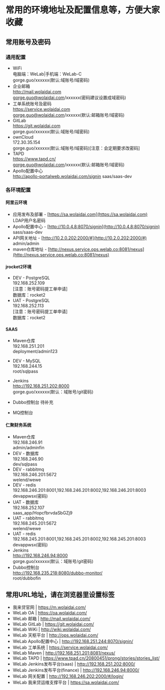 # 常用的环境地址及配置信息等，方便大家收藏

## 常用账号及密码
### 通用配置
* WiFi  
    电脑端：WeLab|手机端：WeLab-C  
    gorge.guo/xxxxxx(默认:域账号/域密码)
* 企业邮箱  
    http://mail.wolaidai.com  
    gorge.guo@wolaidai.com/xxxxxx(密码建议设置成域密码)
* 工单系统账号及密码  
    https://service.wolaidai.com  
    gorge.guo@wolaidai.com/xxxxxx(默认:邮箱账号/域密码)
* GitLab  
    https://git.wolaidai.com  
    gorge.guo/xxxxxx(默认:域账号/域密码)
* ownCloud  
    172.30.35.154  
    gorge.guo/xxxxxx(默认:域账号/域密码)[注意：会定期要求改密码]
* TAPD  
    https://www.tapd.cn/    
    gorge.guo@wolaidai.com/xxxxxx(默认:邮箱账号/域密码)
* Apollo配置中心  
    http://apollo-portalweb.wolaidai.com/signin 
    saas/saas-dev

### 各环境配置
#### 阿里云环境
* 应用发布及部署 - [https://sa.wolaidai.com](https://sa.wolaidai.com)  
    LDAP用户名密码
* Apollo配置中心 - [http://10.0.4.8:8070/signin](http://10.0.4.8:8070/signin)  
    sass/saas-dev 
* API网关地址 - [http://10.2.0.202:2000/#](http://10.2.0.202:2000/#)  
    admin/admin
* maven仓库地址 - [http://nexus.service.ops.welab.co:8081/nexus](http://nexus.service.ops.welab.co:8081/nexus)  
    
#### jrocket2环境
* DEV - PostgreSQL  
    192.168.252.109  
    [注意：账号密码提工单申请]  
    数据库：rocket2
* UAT - PostgreSQL  
    192.168.252.113  
    [注意：账号密码提工单申请]  
    数据库：rocket2
    
#### SAAS
* Maven仓库  
    192.168.251.201  
    deployment/admin123
* DEV - MySQL  
    192.168.244.15  
    root/sqlpass
* Jenkins  
    http://192.168.251.202:8000  
    gorge.guo/xxxxxx(默认：域账号/git密码)
    
* Dubbo控制台
    待补充
    
* MQ控制台

#### 仁聚财务系统
* Maven仓库  
    192.168.246.91  
    admin/adminfin
* DEV - 数据库  
    192.168.246.90  
    dev/sqlpass
* DEV - rabbitmq  
    192.168.246.201:5672  
    welend/wewe
* DEV - redis  
    192.168.246.201:8001,192.168.246.201:8002,192.168.246.201:8003  
    devappwsx(密码)
* UAT - 数据库  
    192.168.252.107  
    saas_app/HopcfbrvdaSbGZj9
* UAT - rabbitmq  
    192.168.245.201:5672  
    welend/wewe
* UAT - redis  
    192.168.245.201:8001,192.168.245.201:8002,192.168.245.201:8003  
    devappwsx(密码)
* Jenkins  
    http://192.168.246.94:8000    
    gorge.guo/xxxxxx(默认：域账号/git密码)
* Dubbo控制台  
    http://192.168.235.218:8080/dubbo-monitor/  
    root/dubbofin

## 常用URL地址，请在浏览器里设置标签
* 我来贷官网 | https://m.wolaidai.com/
* WeLab OA | https://oa.wolaidai.com/
* WeLab 邮箱 | http://mail.wolaidai.com/
* WeLab GitLab | https://git.wolaidai.com/
* WeLab WiKi | http://wiki.wolaidai.com/
* WeLab 天枢平台 | http://ops.wolaidai.com/
* WeLab Apollo配置中心 | http://192.168.251.244:8070/signin/
* WeLab 工单系统 | https://service.wolaidai.com/
* WeLab Maven | http://192.168.251.201:8081/nexus/
* WeLab TAPD | https://www.tpad.cn/20800451/prong/stories/stories_list/
* WeLab Jenkins发布平台(saas) | http://192.168.251.202:8000/
* WeLab Jenkins发布平台(finance) | http://192.168.246.94:8000/
* WeLab 网关配置 | http://192.168.246.202:2000/#/login/
* WeLab 我来贷运维支撑平台 | https://sa.wolaidai.com/